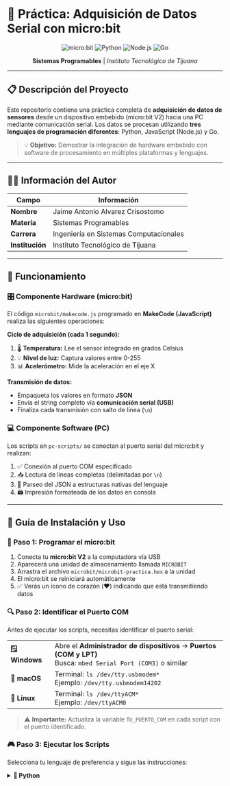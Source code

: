 # 🎯 Práctica: Adquisición de Datos Serial con micro:bit

<div align="center">

![micro:bit](https://img.shields.io/badge/micro:bit-V2-00ED00?style=for-the-badge&logo=micro:bit&logoColor=white)
![Python](https://img.shields.io/badge/Python-3776AB?style=for-the-badge&logo=python&logoColor=white)
![Node.js](https://img.shields.io/badge/Node.js-339933?style=for-the-badge&logo=node.js&logoColor=white)
![Go](https://img.shields.io/badge/Go-00ADD8?style=for-the-badge&logo=go&logoColor=white)

**Sistemas Programables** | *Instituto Tecnológico de Tijuana*

</div>

---

## 📋 Descripción del Proyecto

Este repositorio contiene una práctica completa de **adquisición de datos de sensores** desde un dispositivo embebido (micro:bit V2) hacia una PC mediante comunicación serial. Los datos se procesan utilizando **tres lenguajes de programación diferentes**: Python, JavaScript (Node.js) y Go.

> 💡 **Objetivo:** Demostrar la integración de hardware embebido con software de procesamiento en múltiples plataformas y lenguajes.

---

## 👨‍💻 Información del Autor

| Campo | Información |
|-------|-------------|
| **Nombre** | Jaime Antonio Alvarez Crisostomo |
| **Materia** | Sistemas Programables |
| **Carrera** | Ingeniería en Sistemas Computacionales |
| **Institución** | Instituto Tecnológico de Tijuana |

---

## 🔧 Funcionamiento

### 🎛️ Componente Hardware (micro:bit)

El código `microbit/makecode.js` programado en **MakeCode (JavaScript)** realiza las siguientes operaciones:

**Ciclo de adquisición (cada 1 segundo):**

1. 🌡️ **Temperatura:** Lee el sensor integrado en grados Celsius
2. 💡 **Nivel de luz:** Captura valores entre 0-255
3. 📊 **Acelerómetro:** Mide la aceleración en el eje X

**Transmisión de datos:**
- Empaqueta los valores en formato **JSON**
- Envía el string completo vía **comunicación serial (USB)**
- Finaliza cada transmisión con salto de línea (`\n`)

### 💻 Componente Software (PC)

Los scripts en `pc-scripts/` se conectan al puerto serial del micro:bit y realizan:

1. ✅ Conexión al puerto COM especificado
2. 📥 Lectura de líneas completas (delimitadas por `\n`)
3. 🔄 Parseo del JSON a estructuras nativas del lenguaje
4. 🖨️ Impresión formateada de los datos en consola

---

## 🚀 Guía de Instalación y Uso

### 📌 Paso 1: Programar el micro:bit

1. Conecta tu **micro:bit V2** a la computadora vía USB
2. Aparecerá una unidad de almacenamiento llamada `MICROBIT`
3. Arrastra el archivo `microbit/microbit-practica.hex` a la unidad
4. El micro:bit se reiniciará automáticamente
5. ✅ Verás un ícono de corazón (❤️) indicando que está transmitiendo datos

### 🔍 Paso 2: Identificar el Puerto COM

Antes de ejecutar los scripts, necesitas identificar el puerto serial:

<table>
<tr>
<td><b>🪟 Windows</b></td>
<td>
Abre el <b>Administrador de dispositivos</b> → <b>Puertos (COM y LPT)</b><br>
Busca: <code>mbed Serial Port (COM3)</code> o similar
</td>
</tr>
<tr>
<td><b>🍎 macOS</b></td>
<td>
Terminal: <code>ls /dev/tty.usbmodem*</code><br>
Ejemplo: <code>/dev/tty.usbmodem14202</code>
</td>
</tr>
<tr>
<td><b>🐧 Linux</b></td>
<td>
Terminal: <code>ls /dev/ttyACM*</code><br>
Ejemplo: <code>/dev/ttyACM0</code>
</td>
</tr>
</table>

> ⚠️ **Importante:** Actualiza la variable `TU_PUERTO_COM` en cada script con el puerto identificado.

### 🎮 Paso 3: Ejecutar los Scripts

Selecciona tu lenguaje de preferencia y sigue las instrucciones:

<details>
<summary><b>🐍 Python</b></summary>
```bash
